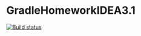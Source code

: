 # GradleHomeworkIDEA3.1
[![Build status](https://ci.appveyor.com/api/projects/status/hfbkeuyky47qfvk2?svg=true)](https://ci.appveyor.com/project/alenin5561/gradlehomeworkidea3-1)
